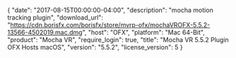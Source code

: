 {
  "date": "2017-08-15T00:00:00-04:00",
  "description": "mocha motion tracking plugin",
  "download_url": "https://cdn.borisfx.com/borisfx/store/mvrp-ofx/mochaVROFX-5.5.2-13566-4502019.mac.dmg",
  "host": "OFX",
  "platform": "Mac 64-Bit",
  "product": "Mocha VR",
  "require_login": true,
  "title": "Mocha VR 5.5.2 Plugin OFX Hosts macOS",
  "version": "5.5.2",
  "license_version": 5
}

